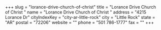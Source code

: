 +++
slug = "lorance-drive-church-of-christ"
title = "Lorance Drive Church of Christ "
name = "Lorance Drive Church of Christ "
address = "4215 Lorance Dr"
cityIndexKey = "city-ar-little-rock"
city = "Little Rock"
state = "AR"
postal = "72206"
website = ""
phone = "501 786-1777"
fax = ""
+++
